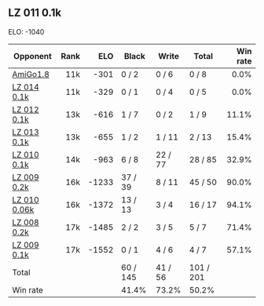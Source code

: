 ## LZ 011 0.1k ##

ELO: -1040

Opponent | Rank | ELO | Black | Write | Total | Win rate
---------|-----:|----:|-------|-------|-------|-------:
[AmiGo1.8](AmiGo1.8.md) | 11k | -301 | 0 / 2 | 0 / 6 | 0 / 8 | 0.0%
[LZ 014 0.1k](LZ%20014%200.1k.md) | 11k | -329 | 0 / 1 | 0 / 4 | 0 / 5 | 0.0%
[LZ 012 0.1k](LZ%20012%200.1k.md) | 13k | -616 | 1 / 7 | 0 / 2 | 1 / 9 | 11.1%
[LZ 013 0.1k](LZ%20013%200.1k.md) | 13k | -655 | 1 / 2 | 1 / 11 | 2 / 13 | 15.4%
[LZ 010 0.1k](LZ%20010%200.1k.md) | 14k | -963 | 6 / 8 | 22 / 77 | 28 / 85 | 32.9%
[LZ 009 0.2k](LZ%20009%200.2k.md) | 16k | -1233 | 37 / 39 | 8 / 11 | 45 / 50 | 90.0%
[LZ 010 0.06k](LZ%20010%200.06k.md) | 16k | -1372 | 13 / 13 | 3 / 4 | 16 / 17 | 94.1%
[LZ 008 0.2k](LZ%20008%200.2k.md) | 17k | -1485 | 2 / 2 | 3 / 5 | 5 / 7 | 71.4%
[LZ 009 0.1k](LZ%20009%200.1k.md) | 17k | -1552 | 0 / 1 | 4 / 6 | 4 / 7 | 57.1%
Total | | | 60 / 145 | 41 / 56 | 101 / 201 | 
Win rate| | | 41.4% | 73.2% | 50.2% | 
